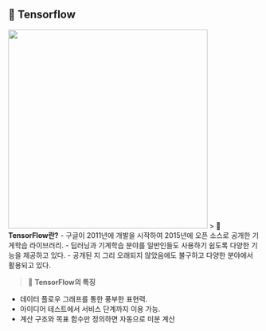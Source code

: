 ## 📄 Tensorflow

<img src="https://user-images.githubusercontent.com/114068529/199654804-4937c47c-1622-4cdb-9f85-78fce7d0508f.png" width=400 heigh=150>
> 📗 <b>TensorFlow란?</b>
- 구글이 2011년에 개발을 시작하여 2015년에 오픈 소스로 공개한 기게학습 라이브러리.
- 딥러닝과 기계학습 분야를 일반인들도 사용하기 쉽도록 다양한 기능을 제공하고 있다.
- 공개된 지 그리 오래되지 않았음에도 불구하고 다양한 분야에서 활용되고 있다.

> 📘 <b>TensorFlow의 특징</b>
- 데이터 플로우 그래프를 통한 풍부한 표현력.
- 아이디어 테스트에서 서비스 단계까지 이용 가능.
- 계산 구조와 목표 함수만 정의하면 자동으로 미분 계산
